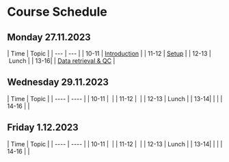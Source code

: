 # Course Schedule

## Monday 27.11.2023  

| Time | Topic |
| --- | --- |
| 10-11 | [Introduction](../Lectures/01_introduction.pdf) |
| 11-12 | [Setup](README.md#setup) |
| 12-13 | Lunch |
| 13-16| | [Data retrieval & QC](README.md#data) |

## Wednesday 29.11.2023

| Time | Topic |
| ---- | ---- |
| 10-11 |  |
| 11-12 |  |
| 12-13 | Lunch |
| 13-14| | |
| 14-16 | |

## Friday 1.12.2023

| Time | Topic |
| ---- | ---- |
| 10-11 |  |
| 11-12 |  |
| 12-13 | Lunch |
| 13-14| | |
| 14-16 | |
